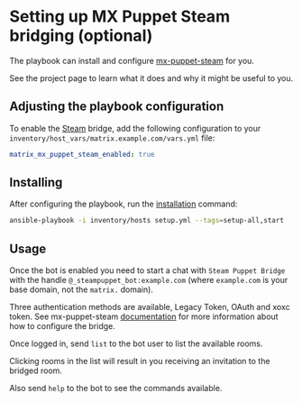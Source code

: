 # Setting up MX Puppet Steam bridging (optional)

The playbook can install and configure [mx-puppet-steam](https://github.com/icewind1991/mx-puppet-steam) for you.

See the project page to learn what it does and why it might be useful to you.

## Adjusting the playbook configuration

To enable the [Steam](https://steampowered.com/) bridge, add the following configuration to your `inventory/host_vars/matrix.example.com/vars.yml` file:

```yaml
matrix_mx_puppet_steam_enabled: true
```

## Installing

After configuring the playbook, run the [installation](installing.md) command:

```sh
ansible-playbook -i inventory/hosts setup.yml --tags=setup-all,start
```

## Usage

Once the bot is enabled you need to start a chat with `Steam Puppet Bridge` with the handle `@_steampuppet_bot:example.com` (where `example.com` is your base domain, not the `matrix.` domain).

Three authentication methods are available, Legacy Token, OAuth and xoxc token. See mx-puppet-steam [documentation](https://github.com/icewind1991/mx-puppet-steam) for more information about how to configure the bridge.

Once logged in, send `list` to the bot user to list the available rooms.

Clicking rooms in the list will result in you receiving an invitation to the bridged room.

Also send `help` to the bot to see the commands available.
